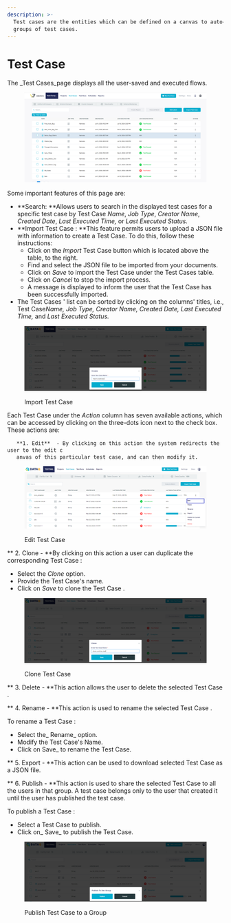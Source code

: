 ```yaml
---
description: >-
  Test cases are the entities which can be defined on a canvas to auto-generate
  groups of test cases.
---
```


# Test Case

The \_Test Cases\_page displays all the user-saved and executed flows.

<figure><img src="../../.gitbook/assets/image.png" alt=""><figcaption></figcaption></figure>

Some important features of this page are:

* \*\*Search: \*\*Allows users to search in the displayed test cases for a specific test case by Test Case _Name_, _Job Type_, _Creator Name_, _Created Date_, _Last Executed Time,_ or _Last Executed Status._
* \*\*Import Test Case : \*\*This feature permits users to upload a JSON file with information to create a Test Case. To do this, follow these instructions:
  * Click on the _Import_ Test Case button which is located above the table, to the right.
  * Find and select the JSON file to be imported from your documents.
  * Click on _Save_ to import the Test Case under the Test Cases table.
  * Click on _Cancel_ to stop the import process.
  * A message is displayed to inform the user that the Test Case has been successfully imported.
* The Test Cases ' list can be sorted by clicking on the columns' titles, i.e., Test Cas&#x65;_&#x4E;ame,     Job Type, Creator Name, Created Date, Last Executed Time,_ and _Last Executed Status._

<figure><img src="../../.gitbook/assets/import_tc.PNG" alt=""><figcaption><p>Import Test Case</p></figcaption></figure>

Each Test Case under the _Action_ column has seven available actions, which can be accessed by clicking on the three-dots icon next to the check box. These actions are:

```
   **1. Edit**  - By clicking on this action the system redirects the user to the edit c
   anvas of this particular test case, and can then modify it. 
```

<figure><img src="../../.gitbook/assets/edit (1).PNG" alt=""><figcaption><p>Edit Test Case</p></figcaption></figure>

\*\* 2. Clone - \*\*By clicking on this action a user can duplicate the corresponding Test Case :

* Select the _Clone_ option.
* Provide the Test Case's name.
* Click on _Save_ to clone the Test Case .

<figure><img src="../../.gitbook/assets/clone.PNG" alt=""><figcaption><p>Clone Test Case</p></figcaption></figure>

\*\* 3. Delete - \*\*This action allows the user to delete the selected Test Case .

\*\* 4. Rename - \*\*This action is used to rename the selected Test Case .&#x20;

&#x20;       To rename a Test Case :

* Select the\_ Rename\_ option.
* Modify the Test Case's Name.
* Click on Save\_ to rename the Test Case.

\*\* 5. Export - \*\*This action can be used to download selected Test Case as a JSON file.

\*\* 6. Publish - \*\*This action is used to share the selected Test Case to all the users in that group. A test case belongs only to the user that created it until the user has published the test case.

&#x20;   To publish a Test Case :

* Select a Test Case to publish.&#x20;
* Click on\_ Save\_ to publish the Test Case.



<figure><img src="../../.gitbook/assets/publish_tc.PNG" alt=""><figcaption><p>Publish Test Case to a Group</p></figcaption></figure>
